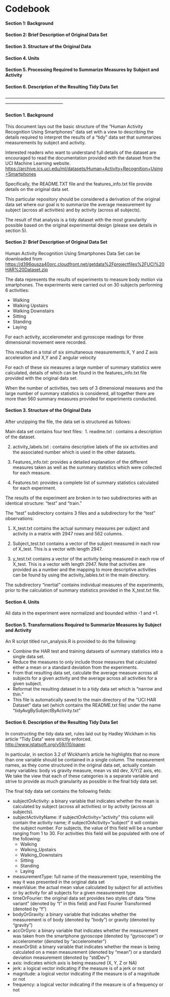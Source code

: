 # Codebook
#### Section 1: Background
#### Section 2: Brief Description of Original Data Set
#### Section 3. Structure of the Original Data
#### Section 4. Units
#### Section 5. Processing Required to Summarize Measures by Subject and Activity
#### Section 6. Description of the Resulting Tidy Data Set

—————————————————————————————————————————————————

#### Section 1. Background
This document lays out the basic structure of the “Human Activity Recognition Using Smartphones” data set with a view to describing the details required to interpret the results of a “tidy” data set that summarizes measurements by subject and activity.  

Interested readers who want to understand full details of the dataset are encouraged to read the documentation provided with the dataset from the UCI Machine Learning website. 
https://archive.ics.uci.edu/ml/datasets/Human+Activity+Recognition+Using+Smartphones

Specifically, the README.TXT file and the features_info.txt file provide details on the original data set.

This particular repository should be considered a derivation of the original data set where our goal is to summarize the average measurement by subject (across all activities) and by activity (across all subjects).  

The result of that analysis is a tidy dataset with the most granularity possible based on the original experimental design (please see details in section 5).  

#### Section 2: Brief Description of Original Data Set
Human Activity Recognition Using Smartphones Data Set can be downloaded from https://d396qusza40orc.cloudfront.net/getdata%2Fprojectfiles%2FUCI%20HAR%20Dataset.zip

The data represents the results of experiments to measure body motion via smartphones.  The experiments were carried out on 30 subjects performing 6 activities:
* Walking
* Walking Upstairs
* Walking Downstairs
* Sitting
* Standing
* Laying

For each activity, accelerometer and gyroscope readings for three dimensional movement were recorded.  

This resulted in a total of six simultaneous measurements:X, Y and Z axis acceleration and X,Y and Z angular velocity 

For each of these six measures a large number of summary statistics were calculated, details of which can be found in the features_info.txt file provided with the original data set.

When the number of activities, two sets of 3 dimensional measures and the large number of summary statistics is considered, all together there are more than 560 summary measures provided for experiments conducted.

#### Section 3. Structure of the Original Data
After unzipping the file, the data set is structured as follows:

Main data set contains four text files:	
 1. readme.txt : contains a description of the dataset.

2. activity_labels.txt : contains descriptive labels of the six activities and the associated number which is used in the other datasets.

3. Features_info.txt: provides a detailed explanation of the different measures taken as well as the summary statistics which were collected for each measure.

4. Features.txt: provides a complete list of summary statistics calculated for each experiment.

The results of the experiment are broken in to two subdirectories with an identical structure: “test” and “train.”

The “test” subdirectory contains 3 files and a subdirectory for the “test” observations:

1. X_test.txt contains the actual summary measures per subject and activity in a matrix with 2947 rows and 562 columns.

2. Subject_test.txt contains a vector of the subject measured in each row of X_test.  This is a vector with  length 2947.

3. y_test.txt contains a vector of the activity being measured in each row of X_test.  This is a vector with  length 2947.  Note that activities are provided as a number and the mapping to more descriptive activities can be found by using the activity_lables.txt in the main directory.

The subdirectory “inertial” contains individual measures of the experiments, prior to the calculation of summary statistics provided in the X_test.txt file.

#### Section 4. Units
All data in the experiment were normalized and bounded within -1 and +1.

#### Section 5. Transformations Required to Summarize Measures by Subject and Activity
An R script titled run_analysis.R is provided to do the following:
* Combine the HAR test and training datasets of summary statistics into a single data set.
* Reduce the measures to only include those measures that calculated either a mean or a standard deviation from the experiments.
* From that resulting data set, calculate the average measure across all subjects for a given activity and the average across all activities for a given subject.
* Reformat the resulting dataset in to a tidy data set which is “narrow and thin.”
* This file is automatically saved to the main directory of the “UCI HAR Dataset” data set (which contains the README.txt file) under the name “tidyAvgBySubjectByActivity.txt”

#### Section 6. Description of the Resulting Tidy Data Set

In constructing the tidy data set, rules laid out by Hadley Wickham in his article “Tidy Data” were strictly enforced.  http://www.jstatsoft.org/v59/i10/paper.

In particular, in section 3.2 of Wickham’s article he highlights that no more than one variable should be contained in a single column.  The measurement names, as they come structured in the original data set, actually contain many variables: body vs gravity measure, mean vs std dev, X/Y/Z axis, etc.  We take the view that each of these categories is a separate variable and strive to provide as much granularity as possible in the final tidy data set.

The final tidy data set contains the following fields:
* subjectOrActivity: a binary variable that indicates whether the mean is calculated by subject (across all activities) or by activity (across all subjects).
* subjectActivityName: if subjectOrActivity=”activity” this column will contain the activity name; if subjectOrActivity=”subject” it will contain the subject number.  For subjects, the value of this field will be a number ranging from 1 to 30.  For activities this field will be populated with one of the following:
	+ Walking
	+ Walking_Upstairs
	+ Walking_Downstairs
	+ Sitting
	+ Standing
	+ Laying
* measurementType: full name of the measurement type, resembling the way it was presented in the original data set
* meanValue: the actual mean value calculated by subject for all activities or by activity for all subjects for a given measurement type
* timeOrFourier: the original data set provides two styles of data “time variant” (denoted by “t” in this field) and Fast Fourier Transformed (denoted by “f”)
* bodyOrGravity: a binary variable that indicates whether the measurement is of body (denoted by “body”) or gravity (denoted by “gravity”)
* accOrGyro: a binary variable that indicates whether the measurement was taken from the smartphone gyroscope (denoted by “gyroscope”) or accelerometer (denoted by “accelerometer”)
* meanOrStd: a binary variable that indicates whether the mean is being calculated on a mean measurement (denoted by “mean”) or a standard deviation measurement (denoted by “stdDev”)
* axis: indicates which axis is being measured (X, Y, Z or NA)
* jerk: a logical vector indicating if the measure is of a jerk or not
* magnitude: a logical vector indicating if the measure is of a magnitude or not
* frequency: a logical vector indicating if the measure is of a frequency or not



